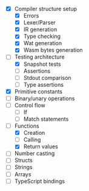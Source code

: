 - [x] Compiler structure setup
  - [x] Errors
  - [x] Lexer/Parser
  - [x] IR generation
  - [x] Type checking
  - [x] Wat generation
  - [x] Wasm bytes generation
- [ ] Testing architecture
  - [x] Snapshot tests
  - [ ] Assertions
  - [ ] Stdout comparison
  - [ ] Type assertions
- [x] Primitive constants
- [ ] Binary/unary operations
- [ ] Control flow
  - [ ] If
  - [ ] Match statements
- [ ] Functions
  - [x] Creation
  - [ ] Calling
  - [x] Return values
- [ ] Number casting
- [ ] Structs
- [ ] Strings
- [ ] Arrays
- [ ] TypeScript bindings

